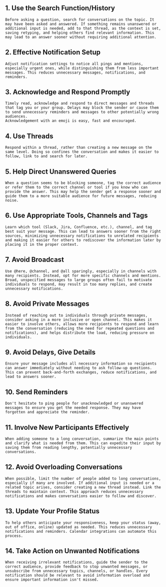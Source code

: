 ## 1. Use the Search Function/History  
    Before asking a question, search for conversations on the topic. It may have been asked and answered. If something remains unanswered or additional input is needed, add to that thread, as the context is set, saving retyping, and helping others find relevant information. This may lead to an answer sooner without requiring additional attention.

## 2. Effective Notification Setup  
    Adjust notification settings to notice all pings and mentions, especially urgent ones, while distinguishing them from less important messages. This reduces unnecessary messages, notifications, and reminders.

## 3. Acknowledge and Respond Promptly  
    Timely read, acknowledge and respond to direct messages and threads that tag you or your group. Delays may block the sender or cause them to send unnecessary reminders and messages to other potentially wrong audiences.
    Acknowledgement with an emoji is easy, fast and encouraged.

## 4. Use Threads  
    Respond within a thread, rather than creating a new message on the same level. Doing so confines the conversation and makes it easier to follow, link to and search for later.

## 5. Help Direct Unanswered Queries  
    When a question seems to be blocking someone, tag the correct audience or refer them to the correct channel or tool if you know who can provide the answer. This may help the sender get a response sooner and guide them to a more suitable audience for future messages, reducing noise.

## 6. Use Appropriate Tools, Channels and Tags  
    Learn which tool (Slack, Jira, Confluence, etc.), channel, and tag best suit your message. This can lead to answers sooner from the right sources, minimizing unnecessary notifications to unrelated recipients and making it easier for others to rediscover the information later by placing it in the proper context.

## 7. Avoid Broadcast    
    Use @here, @channel, and @all sparingly, especially in channels with many recipients. Instead, opt for more specific channels and mentions. Broad, unspecified messages to large groups often fail to motivate individuals to respond, may result in too many replies, and create unnecessary notifications.

## 8. Avoid Private Messages  
    Instead of reaching out to individuals through private messages, consider asking in a more inclusive or open channel. This makes it easier to involve others, allows more recipients to respond and learn from the conversation (reducing the need for repeated questions and notifications), and helps distribute the load, reducing pressure on individuals.

## 9. Avoid Delays, Give Details  
	Ensure your message includes all necessary information so recipients can answer immediately without needing to ask follow-up questions. This can prevent back-and-forth exchanges, reduce notifications, and lead to answers sooner.

## 10. Send Reminders  
	Don't hesitate to ping people for unacknowledged or unanswered messages to ensure you get the needed response. They may have forgotten and appreciate the reminder.

## 11. Involve New Participants Effectively  
	When adding someone to a long conversation, summarize the main points and clarify what is needed from them. This can expedite their input by saving them from reading lengthy, potentially unnecessary conversations.

## 12. Avoid Overloading Conversations  
	When possible, limit the number of people added to long conversations, especially if many are involved. If additional input is needed or a related topic arises, consider creating a new thread instead. Link the threads to maintain context. This approach reduces unnecessary notifications and makes conversations easier to follow and discover.

## 13. Update Your Profile Status  
	To help others anticipate your responsiveness, keep your status (away, out of office, online) updated as needed. This reduces unnecessary notifications and reminders. Calendar integrations can automate this process.

## 14. Take Action on Unwanted Notifications  
	When receiving irrelevant notifications, guide the sender to the correct audience, provide feedback to stop unwanted messages, or unsubscribe from unnecessary topics, channels, or handles. Every notification should be relevant to avoid information overload and ensure important information isn't missed.

